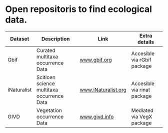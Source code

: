 # Open repositoris to find ecological data.  

Dataset  | Description | Link | Extra details
------------- | ------------- | ------------- | -------------
Gbif  | Curated multitaxa occurrence Data | www.gbif.org | Accesible via rGbif package
iNaturalist  | Sciticen science multitaxa occurrence Data | www.iNaturalist.org | Accesible via rinat package
GIVD | Vegetation occurrence Data | www.givd.info | Mediated via VegX package


